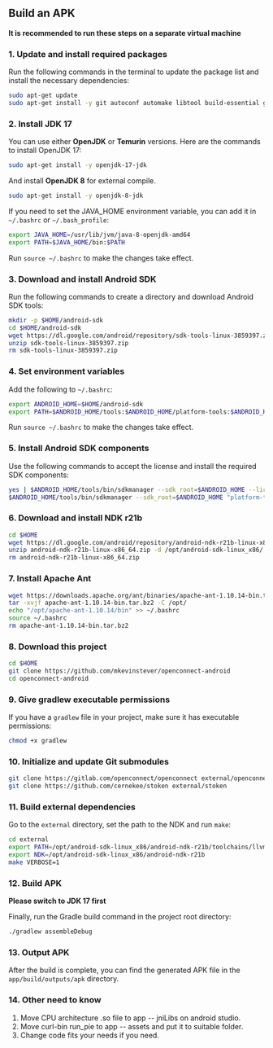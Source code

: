 ## Build an APK

**It is recommended to run these steps on a separate virtual machine**

### 1. Update and install required packages

Run the following commands in the terminal to update the package list and install the necessary dependencies:

```bash
sudo apt-get update
sudo apt-get install -y git autoconf automake libtool build-essential gcc make pkg-config gettext unzip vim python-is-python3 python3-full
```

### 2. Install JDK 17

You can use either **OpenJDK** or **Temurin** versions. Here are the commands to install OpenJDK 17:

```bash
sudo apt-get install -y openjdk-17-jdk
```

And install **OpenJDK 8** for external compile.

```bash
sudo apt-get install -y openjdk-8-jdk
```

If you need to set the JAVA_HOME environment variable, you can add it in `~/.bashrc` or `~/.bash_profile`:

```bash
export JAVA_HOME=/usr/lib/jvm/java-8-openjdk-amd64
export PATH=$JAVA_HOME/bin:$PATH
```

Run `source ~/.bashrc` to make the changes take effect.

### 3. Download and install Android SDK

Run the following commands to create a directory and download Android SDK tools:

```bash
mkdir -p $HOME/android-sdk
cd $HOME/android-sdk
wget https://dl.google.com/android/repository/sdk-tools-linux-3859397.zip
unzip sdk-tools-linux-3859397.zip
rm sdk-tools-linux-3859397.zip
```

### 4. Set environment variables

Add the following to `~/.bashrc`:

```bash
export ANDROID_HOME=$HOME/android-sdk
export PATH=$ANDROID_HOME/tools:$ANDROID_HOME/platform-tools:$ANDROID_HOME/tools/bin:$PATH
```

Run `source ~/.bashrc` to make the changes take effect.

### 5. Install Android SDK components

Use the following commands to accept the license and install the required SDK components:

```bash
yes | $ANDROID_HOME/tools/bin/sdkmanager --sdk_root=$ANDROID_HOME --licenses
$ANDROID_HOME/tools/bin/sdkmanager --sdk_root=$ANDROID_HOME "platform-tools" "platforms;android-34"
```

### 6. Download and install NDK r21b

```bash
cd $HOME
wget https://dl.google.com/android/repository/android-ndk-r21b-linux-x86_64.zip
unzip android-ndk-r21b-linux-x86_64.zip -d /opt/android-sdk-linux_x86/
rm android-ndk-r21b-linux-x86_64.zip
```

### 7. Install Apache Ant

```bash
wget https://downloads.apache.org/ant/binaries/apache-ant-1.10.14-bin.tar.bz2
tar -xvjf apache-ant-1.10.14-bin.tar.bz2 -C /opt/
echo "/opt/apache-ant-1.10.14/bin" >> ~/.bashrc
source ~/.bashrc
rm apache-ant-1.10.14-bin.tar.bz2
```

### 8. Download this project

```bash
cd $HOME
git clone https://github.com/mkevinstever/openconnect-android
cd openconnect-android
```

### 9. Give gradlew executable permissions

If you have a `gradlew` file in your project, make sure it has executable permissions:

```bash
chmod +x gradlew
```

### 10. Initialize and update Git submodules

```bash
git clone https://gitlab.com/openconnect/openconnect external/openconnect
git clone https://github.com/cernekee/stoken external/stoken
```

### 11. Build external dependencies

Go to the `external` directory, set the path to the NDK and run `make`:

```bash
cd external
export PATH=/opt/android-sdk-linux_x86/android-ndk-r21b/toolchains/llvm/prebuilt/linux-x86_64/bin:$PATH
export NDK=/opt/android-sdk-linux_x86/android-ndk-r21b
make VERBOSE=1
```

### 12. Build APK

**Please switch to JDK 17 first**

Finally, run the Gradle build command in the project root directory:

```bash
./gradlew assembleDebug
```

### 13. Output APK

After the build is complete, you can find the generated APK file in the `app/build/outputs/apk` directory.

### 14. Other need to know

1. Move CPU architecture .so file to app -- jniLibs on android studio.
2. Move curl-bin run_pie to app -- assets and put it to suitable folder.
3. Change code fits your needs if you need.
